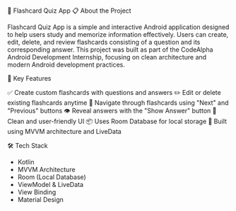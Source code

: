 🧠 Flashcard Quiz App
📋 About the Project

Flashcard Quiz App is a simple and interactive Android application designed to help users study and memorize information effectively. Users can create, edit, delete, and review flashcards consisting of a question and its corresponding answer. This project was built as part of the CodeAlpha Android Development Internship, focusing on clean architecture and modern Android development practices.

🎯 Key Features

✅ Create custom flashcards with questions and answers
✏️ Edit or delete existing flashcards anytime
📖 Navigate through flashcards using "Next" and "Previous" buttons
👁️ Reveal answers with the "Show Answer" button
📱 Clean and user-friendly UI
📦 Uses Room Database for local storage
🧠 Built using MVVM architecture and LiveData

🛠️ Tech Stack

- Kotlin
- MVVM Architecture
- Room (Local Database)
- ViewModel & LiveData
- View Binding
- Material Design

